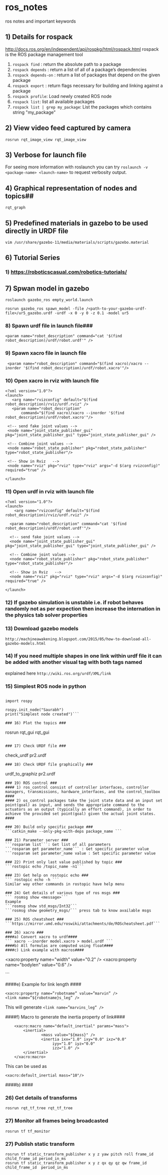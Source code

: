 # ros_notes
ros notes and important keywords


## 1) Details for rospack ##
http://docs.ros.org/en/independent/api/rospkg/html/rospack.html
rospack is the ROS package management tool
1) ```rospack find``` : return the absolute path to a package
2) ```rospack depends``` : return a list of all of a package’s dependencies
3) ```rospack depends-on``` : return a list of packages that depend on the given package
4) ```rospack export``` : return flags necessary for building and linking against a package
5) ```rospack profile```: Load newly created ROS node
6) ```rospack list```: list all available packages
7) ```rospack list | grep my_package```: List the packages which contains string "my_package"

## 2) View video feed captured by camera ##
```
rosrun rqt_image_view rqt_image_view
```
## 3) Verbose for launch file ##
For seeing more information with roslaunch you can try 
```roslaunch -v <package-name> <launch-name>``` to request verbosity output.

## 4) Graphical representation of nodes and topics##
```
rqt_graph
```
## 5) Predefined materials in gazebo to be used directly in URDF file 
```
vim /usr/share/gazebo-11/media/materials/scripts/gazebo.material
```

## 6) Tutorial Series ##

### 1) https://roboticscasual.com/robotics-tutorials/ ###

## 7)  Spwan model in gazebo ##
```
roslaunch gazebo_ros empty_world.launch
```
```
rosrun gazebo_ros spawn_model -file /<path-to-your-gazebo-urdf-file>/ur5_gazebo.urdf -urdf -x 0 -y 0 -z 0.1 -model ur5
```
### 8) Spawn urdf file in launch file###
```
<param name="robot_description" command="cat '$(find robot_description)/urdf/robot.urdf'" />
```
### 9) Spawn xacro file in launch file ###
```
 <param name="robot_description" command="$(find xacro)/xacro --inorder '$(find robot_description)/urdf/robot.xacro'"/>
 ```
 
 
 ### 10) Open xacro in rviz with launch file ###
 ```
<?xml version="1.0"?>
<launch>
    <arg name="rvizconfig" default="$(find robot_description)/rviz/urdf.rviz" />
    <param name="robot_description"
        command="$(find xacro)/xacro --inorder '$(find robot_description)/urdf/robot.xacro'"/>

  <!-- send fake joint values -->
  <node name="joint_state_publisher_gui" pkg="joint_state_publisher_gui" type="joint_state_publisher_gui" />

  <!-- Combine joint values -->
  <node name="robot_state_publisher" pkg="robot_state_publisher" type="robot_state_publisher"/>

  <!-- Show in Rviz   -->
  <node name="rviz" pkg="rviz" type="rviz" args="-d $(arg rvizconfig)" required="true" />

</launch>
```

### 11) Open urdf in rviz with launch file ###
```
<?xml version="1.0"?>
<launch>
    <arg name="rvizconfig" default="$(find robot_description)/rviz/urdf.rviz" />

  <param name="robot_description" command="cat '$(find robot_description)/urdf/robot.urdf'"/>

  <!-- send fake joint values -->
  <node name="joint_state_publisher_gui" pkg="joint_state_publisher_gui" type="joint_state_publisher_gui" />

  <!-- Combine joint values -->
  <node name="robot_state_publisher" pkg="robot_state_publisher" type="robot_state_publisher"/>

  <!-- Show in Rviz   -->
  <node name="rviz" pkg="rviz" type="rviz" args="-d $(arg rvizconfig)" required="true" />

</launch>
```
### 12) If gazebo simulation is unstable i.e. if robot behaves randomly not as per expection then increase the internation in the physics tab solver properties ###

### 13) Download gazebo models ###
```
http://machineawakening.blogspot.com/2015/05/how-to-download-all-gazebo-models.html
```

### 14) If you need multiple shapes in one link within urdf file it can be added with another visual tag with both tags named ###
explained here
```http://wiki.ros.org/urdf/XML/link```


### 15) Simplest ROS node in python ###
```#! /usr/bin/env python

import rospy

rospy.init_node("Saurabh")
print("Simplest node created")```

### 16) Plot the topics ###
```
rosrun rqt_gui rqt_gui
```

### 17) Check URDF file ###
```
check_urdf pr2.urdf
```
### 18) Check URDF file graphically ###
```
urdf_to_graphiz pr2.urdf
```
### 19) ROS control ###
#### 1) ros_control consist of controller interfaces, controller managers, transmissions, hardware_interfaces, and the control_toolbox ####
#### 2) os_control packages take the joint state data and an input set point(goal) as input, and sends the appropriate command to the actuators as an output (typically an effort command), in order to achieve the provided set point(goal) given the actual joint states. ####

### 20) Build only specific package ###
```catkin_make --only-pkg-with-deps package_name ```

### 21) Parameter server ###
```rosparam list```: Get list of all parameters
```rosparam get parameter_name``` : Get specific parameter value
```rosparam set parameter_name value : Set specific parameter value

### 22) Print only last value published by topic ###
```rostopic echo /topic_name -n1```

### 23) Get help on rostopic echo ###
``` rostopic echo -h ```
Similar way other commands in rostopic have help menu

### 24) Get details of various type of ros msgs ###
``` rosmsg show <message>```
Example
```rosmsg show std_msgs/Int32```
```rosmsg show geometry_msgs/``` press tab to know available msgs

### 25) ROS cheatsheet ###
```https://mirror.umd.edu/roswiki/attachments/de/ROScheatsheet.pdf```

### 26) xacro ###
####a) Convert xacro to urdf####
``` xacro --inorder model.xacro > model.urdf ```
####b) All formulas are computed using float####
####c) Link example with macros####
```
<xacro:property name="width" value="0.2" />
<xacro:property name="bodylen" value="0.6" />
<link name="base_link">
    <visual>
        <geometry>
            <cylinder radius="${width}" length="${bodylen}"/>
        </geometry>
        <material name="blue"/>
    </visual>
    <collision>
        <geometry>
            <cylinder radius="${width}" length="${bodylen}"/>
        </geometry>
    </collision>
</link>
```

####e) Example for link length ####
```
<xacro:property name=”robotname” value=”marvin” />
<link name=”${robotname}s_leg” />
```
This will generate
```<link name=”marvins_leg” />```

####f) Macro to generate the inertia property of link####
```
    <xacro:macro name="default_inertial" params="mass">
        <inertial>
                <mass value="${mass}" />
                <inertia ixx="1.0" ixy="0.0" ixz="0.0"
                     iyy="1.0" iyz="0.0"
                     izz="1.0" />
        </inertial>
    </xacro:macro>
```
This can be used as
```
<xacro:default_inertial mass="10"/>
```

####b) ####

### 26) Get details of transforms ###
```
rosrun rqt_tf_tree rqt_tf_tree
```
### 27) Monitor all frames being broadcasted ###
```
rosrun tf tf_monitor
```
### 27) Publish static transform ###
```
rosrun tf static_transform_publisher x y z yaw pitch roll frame_id child_frame_id period_in_ms
rosrun tf static_transform_publisher x y z qx qy qz qw frame_id child_frame_id  period_in_ms

```



